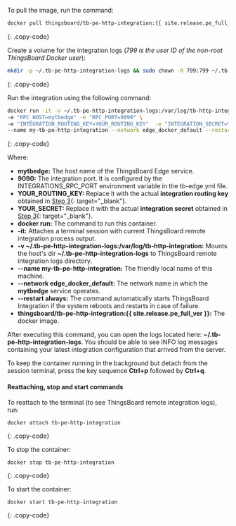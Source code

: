 To pull the image, run the command:

```bash
docker pull thingsboard/tb-pe-http-integration:{{ site.release.pe_full_ver }}
```
{: .copy-code}

Create a volume for the integration logs (_799 is the user ID of the non-root ThingsBoard Docker user_):

```bash
mkdir -p ~/.tb-pe-http-integration-logs && sudo chown -R 799:799 ~/.tb-pe-http-integration-logs
```
{: .copy-code}

Run the integration using the following command:

```bash
docker run -it -v ~/.tb-pe-http-integration-logs:/var/log/tb-http-integration \
-e "RPC_HOST=mytbedge" -e "RPC_PORT=9090" \
-e "INTEGRATION_ROUTING_KEY=YOUR_ROUTING_KEY"  -e "INTEGRATION_SECRET=YOUR_SECRET" \
--name my-tb-pe-http-integration --network edge_docker_default --restart always thingsboard/tb-pe-http-integration:{{ site.release.pe_full_ver }}
```
{: .copy-code}

Where: 
    
- **mytbedge:** The host name of the ThingsBoard Edge service.
- **9090:** The integration port. It is configured by the INTEGRATIONS_RPC_PORT environment variable in the tb-edge.yml file.
- **YOUR_ROUTING_KEY:** Replace it with the actual **integration routing key** obtained in [Step 3](/docs/pe/edge/user-guide/integrations/remote-integrations/#step-3-save-remote-integration-credentials){: target="_blank"}.
- **YOUR_SECRET:** Replace it with the actual **integration secret** obtained in [Step 3](/docs/pe/edge/user-guide/integrations/remote-integrations/#step-3-save-remote-integration-credentials){: target="_blank"}.
- **docker run:** The command to run this container.
- **-it:** Attaches a terminal session with current ThingsBoard remote integration process output.
- **-v ~/.tb-pe-http-integration-logs:/var/log/tb-http-integration:** Mounts the host's dir **~/.tb-pe-http-integration-logs** to ThingsBoard remote integration logs directory.
- **--name my-tb-pe-http-integration:** The friendly local name of this machine.
- **--network edge_docker_default:** The network name in which the **mytbedge** service operates.
- **--restart always:** The command automatically starts ThingsBoard Integration if the system reboots and restarts in case of failure.
- **thingsboard/tb-pe-http-integration:{{ site.release.pe_full_ver }}:** The docker image.

After executing this command, you can open the logs located here: **~/.tb-pe-http-integration-logs**. 
You should be able to see INFO log messages containing your latest integration configuration that arrived from the server.

To keep the container running in the background but detach from the session terminal, press the key sequence **Ctrl+p** followed by **Ctrl+q**.

#### Reattaching, stop and start commands

To reattach to the terminal (to see ThingsBoard remote integration logs), run:

```
docker attach tb-pe-http-integration
```
{: .copy-code}

To stop the container:

```
docker stop tb-pe-http-integration
```
{: .copy-code}

To start the container:

```
docker start tb-pe-http-integration
```
{: .copy-code}

